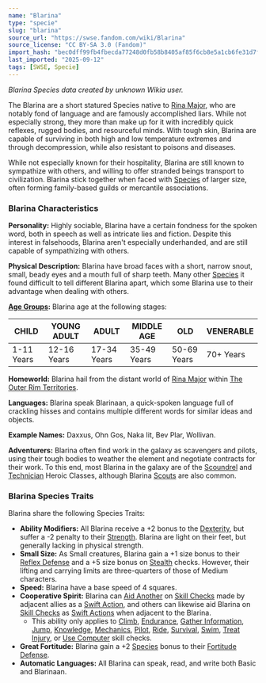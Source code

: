 ```yaml
---
name: "Blarina"
type: "specie"
slug: "blarina"
source_url: "https://swse.fandom.com/wiki/Blarina"
source_license: "CC BY-SA 3.0 (Fandom)"
import_hash: "bec0dff99fb4fbecda77248d0fb58b8405af85f6cb8e5a1cb6fe31d7f779a6ff"
last_imported: "2025-09-12"
tags: [SWSE, Specie]
---
```

*Blarina Species data created by unknown Wikia user.*

The Blarina are a short statured Species native to [Rina Major](https://swse.fandom.com/wiki/Rina_Major), who are notably fond of language and are famously accomplished liars. While not especially strong, they more than make up for it with incredibly quick reflexes, rugged bodies, and resourceful minds. With tough skin, Blarina are capable of surviving in both high and low temperature extremes and through decompression, while also resistant to poisons and diseases. 

While not especially known for their hospitality, Blarina are still known to sympathize with others, and willing to offer stranded beings transport to civilization. Blarina stick together when faced with [Species](https://swse.fandom.com/wiki/Species) of larger size, often forming family-based guilds or mercantile associations.

### Blarina Characteristics
**Personality:** Highly sociable, Blarina have a certain fondness for the spoken word, both in speech as well as intricate lies and fiction. Despite this interest in falsehoods, Blarina aren't especially underhanded, and are still capable of sympathizing with others.

**Physical Description:** Blarina have broad faces with a short, narrow snout, small, beady eyes and a mouth full of sharp teeth. Many other [Species](https://swse.fandom.com/wiki/Species) it found difficult to tell different Blarina apart, which some Blarina use to their advantage when dealing with others.

**[Age Groups](https://swse.fandom.com/wiki/Age_Groups):** Blarina age at the following stages:

| CHILD | YOUNG ADULT | ADULT | MIDDLE AGE | OLD | VENERABLE |
| --- | --- | --- | --- | --- | --- |
| 1-11 Years | 12-16 Years | 17-34 Years | 35-49 Years | 50-69 Years | 70+ Years |

**Homeworld:** Blarina hail from the distant world of [Rina Major](https://swse.fandom.com/wiki/Rina_Major) within [The Outer Rim Territories](https://swse.fandom.com/wiki/The_Outer_Rim_Territories).

**Languages:** Blarina speak Blarinaan, a quick-spoken language full of crackling hisses and contains multiple different words for similar ideas and objects.

**Example Names:** Daxxus, Ohn Gos, Naka Iit, Bev Plar, Wollivan.

**Adventurers:** Blarina often find work in the galaxy as scavengers and pilots, using their tough bodies to weather the element and negotiate contracts for their work. To this end, most Blarina in the galaxy are of the [Scoundrel](https://swse.fandom.com/wiki/Scoundrel) and [Technician](https://swse.fandom.com/wiki/Technician) Heroic Classes, although Blarina [Scouts](https://swse.fandom.com/wiki/Scouts) are also common.

### Blarina Species Traits
Blarina share the following Species Traits:
- **Ability Modifiers:** All Blarina receive a +2 bonus to the [Dexterity](https://swse.fandom.com/wiki/Dexterity), but suffer a -2 penalty to their [Strength](https://swse.fandom.com/wiki/Strength). Blarina are light on their feet, but generally lacking in physical strength.
- **Small Size:** As Small creatures, Blarina gain a +1 size bonus to their [Reflex Defense](https://swse.fandom.com/wiki/Combat) and a +5 size bonus on [Stealth](https://swse.fandom.com/wiki/Stealth) checks. However, their lifting and carrying limits are three-quarters of those of Medium characters.
- **Speed:** Blarina have a base speed of 4 squares.
- **Cooperative Spirit:** Blarina can [Aid Another](https://swse.fandom.com/wiki/Aid_Another) on [Skill Checks](https://swse.fandom.com/wiki/Skill_Checks) made by adjacent allies as a [Swift Action](https://swse.fandom.com/wiki/Swift_Action), and others can likewise aid Blarina on [Skill Checks](https://swse.fandom.com/wiki/Skill_Checks) as [Swift Actions](https://swse.fandom.com/wiki/Swift_Actions) when adjacent to the Blarina.
    - This ability only applies to [Climb](https://swse.fandom.com/wiki/Climb), [Endurance](https://swse.fandom.com/wiki/Endurance), [Gather Information](https://swse.fandom.com/wiki/Gather_Information), [Jump](https://swse.fandom.com/wiki/Jump), [Knowledge](https://swse.fandom.com/wiki/Knowledge), [Mechanics](https://swse.fandom.com/wiki/Mechanics), [Pilot](https://swse.fandom.com/wiki/Pilot), [Ride](https://swse.fandom.com/wiki/Ride), [Survival](https://swse.fandom.com/wiki/Survival), [Swim](https://swse.fandom.com/wiki/Swim), [Treat Injury](https://swse.fandom.com/wiki/Treat_Injury), or [Use Computer](https://swse.fandom.com/wiki/Use_Computer) skill checks.
- **Great Fortitude:** Blarina gain a +2 [Species](https://swse.fandom.com/wiki/Species) bonus to their [Fortitude Defense](https://swse.fandom.com/wiki/Fortitude_Defense).
- **Automatic Languages:** All Blarina can speak, read, and write both Basic and Blarinaan.
